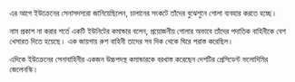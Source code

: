 এর আগে ইউক্রেনের সেনাসদস্যরা জানিয়েছিলেন, চালানের সংকটে তাঁদের বুঝেশুনে গোলা ব্যবহার করতে হচ্ছে।

নাম প্রকাশ না করার শর্তে একটি ইউনিটের কমান্ডার বলেন, প্রয়োজনীয় গোলার অভাবে তাঁদের পদাতিক বাহিনীকে বেশ খেসারত দিতে হয়েছে। এক জায়গায় রুশ বাহিনী তাদের সব দিক থেকে ঘিরে পরাস্ত করেছিল।

এদিকে ইউক্রেনের সেনাবাহিনীর একজন উচ্চপদস্থ কমান্ডারকে বরখাস্ত করেছেন দেশটির প্রেসিডেন্ট ভলোদিমির জেলেনস্কি।
